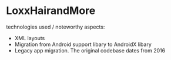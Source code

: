 # LoxxHairandMore

technologies used / noteworthy aspects:

- XML layouts
- Migration from Android support libary to AndroidX libary
- Legacy app migration. The original codebase dates from 2016
